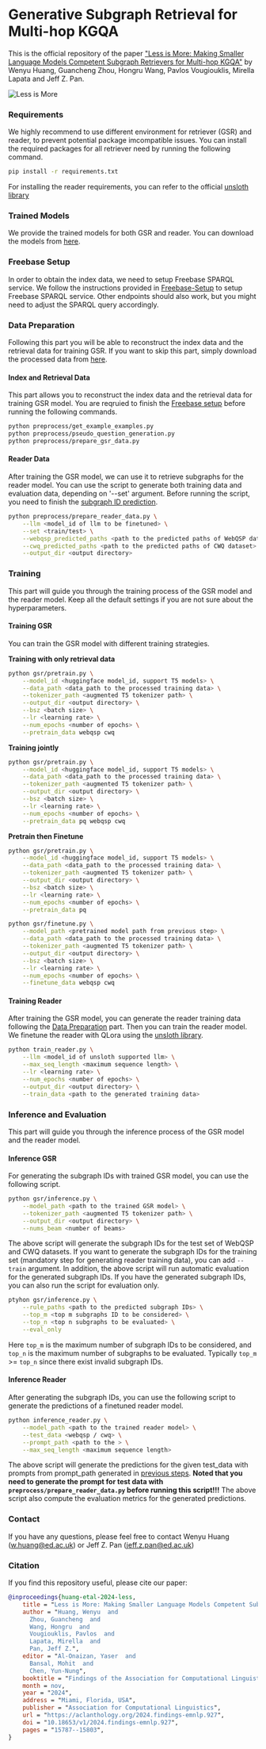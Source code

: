 Generative Subgraph Retrieval for Multi-hop KGQA
===

This is the official repository of the paper ["Less is More: Making Smaller Language Models Competent Subgraph Retrievers for Multi-hop KGQA"](https://aclanthology.org/2024.findings-emnlp.927/) by Wenyu Huang, Guancheng Zhou, Hongru Wang, Pavlos Vougiouklis, Mirella Lapata and Jeff Z. Pan.

![Less is More](./figs/less_is_more.png)

### Requirements
We highly recommend to use different environment for retriever (GSR) and reader, to prevent potential package imcompatible issues. You can install the required packages for all retriever need by running the following command.
```bash
pip install -r requirements.txt
```

For installing the reader requirements, you can refer to the official [unsloth library](https://github.com/unslothai/unsloth)

### Trained Models
We provide the trained models for both GSR and reader. You can download the models from [here](https://drive.google.com/drive/folders/1HhFunhrkFbiSN5tS3pvw4lUHscvr9gzo?usp=sharing).

### Freebase Setup
In order to obtain the index data, we need to setup Freebase SPARQL service. We follow the instructions provided in [Freebase-Setup](https://github.com/dki-lab/Freebase-Setup) to setup Freebase SPARQL service. Other endpoints should also work, but you might need to adjust the SPARQL query accordingly.

### Data Preparation
Following this part you will be able to reconstruct the index data and the retrieval data for training GSR. If you want to skip this part, simply download the processed data from [here](https://drive.google.com/drive/folders/1HhFunhrkFbiSN5tS3pvw4lUHscvr9gzo?usp=sharing). 

#### Index and Retrieval Data
This part allows you to reconstruct the index data and the retrieval data for training GSR model. You are reqruied to finish the [Freebase setup](#freebase-setup) before running the following commands.

```bash
python preprocess/get_example_examples.py
python preprocess/pseudo_question_generation.py
python preprocess/prepare_gsr_data.py
```

#### Reader Data
After training the GSR model, we can use it to retrieve subgraphs for the reader model. You can use the script to generate both training data and evaluation data, depending on '--set' argument. Before running the script, you need to finish the [subgraph ID prediction](#inference-gsr).

```bash
python preprocess/prepare_reader_data.py \
    --llm <model_id of llm to be finetuned> \
    --set <train/test> \
    --webqsp_predicted_paths <path to the predicted paths of WebQSP dataset> \
    --cwq_predicted_paths <path to the predicted paths of CWQ dataset> \
    --output_dir <output directory>
```

### Training
This part will guide you through the training process of the GSR model and the reader model. Keep all the default settings if you are not sure about the hyperparameters.
#### Training GSR
You can train the GSR model with different training strategies.

**Training with only retrieval data**
```bash
python gsr/pretrain.py \
    --model_id <huggingface model_id, support T5 models> \
    --data_path <data_path to the processed training data> \
    --tokenizer_path <augmented T5 tokenizer path> \
    --output_dir <output directory> \
    --bsz <batch size> \
    --lr <learning rate> \
    --num_epochs <number of epochs> \
    --pretrain_data webqsp cwq
```

**Training jointly**
```bash
python gsr/pretrain.py \
    --model_id <huggingface model_id, support T5 models> \
    --data_path <data_path to the processed training data> \
    --tokenizer_path <augmented T5 tokenizer path> \
    --output_dir <output directory> \
    --bsz <batch size> \
    --lr <learning rate> \
    --num_epochs <number of epochs> \
    --pretrain_data pq webqsp cwq
```

**Pretrain then Finetune**
```bash
python gsr/pretrain.py \
    --model_id <huggingface model_id, support T5 models> \
    --data_path <data_path to the processed training data> \
    --tokenizer_path <augmented T5 tokenizer path> \
    --output_dir <output directory> \
    --bsz <batch size> \
    --lr <learning rate> \
    --num_epochs <number of epochs> \
    --pretrain_data pq

python gsr/finetune.py \
    --model_path <pretrained model path from previous step> \
    --data_path <data_path to the processed training data> \
    --tokenizer_path <augmented T5 tokenizer path> \
    --output_dir <output directory> \
    --bsz <batch size> \
    --lr <learning rate> \
    --num_epochs <number of epochs> \
    --finetune_data webqsp cwq
```

#### Training Reader
After training the GSR model, you can generate the reader training data following the [Data Preparation](#reader-data) part. Then you can train the reader model. We finetune the reader with QLora using the [unsloth library](https://github.com/unslothai/unsloth).
```bash
python train_reader.py \
    --llm <model_id of unsloth supported llm> \
    --max_seq_length <maximum sequence length> \
    --lr <learning rate> \
    --num_epochs <number of epochs> \
    --output_dir <output directory> \
    --train_data <path to the generated training data>
```

### Inference and Evaluation
This part will guide you through the inference process of the GSR model and the reader model.
#### Inference GSR
For generating the subgraph IDs with trained GSR model, you can use the following script.
```bash
python gsr/inference.py \
    --model_path <path to the trained GSR model> \
    --tokenizer_path <augmented T5 tokenizer path> \
    --output_dir <output directory> \
    --nums_beam <number of beams>
```
The above script will generate the subgraph IDs for the test set of WebQSP and CWQ datasets. If you want to generate the subgraph IDs for the training set (mandatory step for generating reader training data), you can add `--train` argument. In addition, the above script will run automatic evaluation for the generated subgraph IDs. If you have the generated subgraph IDs, you can also run the script for evaluation only.
```bash
ptyhon gsr/inference.py \
    --rule_paths <path to the predicted subgraph IDs> \
    --top_m <top m subgraphs ID to be considered> \
    --top_n <top n subgraphs to be evaluated> \
    --eval_only
```
Here `top_m` is the maximum number of subgraph IDs to be considered, and `top_n` is the maximum number of subgraphs to be evaluated. Typically `top_m` >= `top_n` since there exist invalid subgraph IDs.

#### Inference Reader
After generating the subgraph IDs, you can use the following script to generate the predictions of a finetuned reader model.
```bash
python inference_reader.py \
    --model_path <path to the trained reader model> \
    --test_data <webqsp / cwq> \
    --prompt_path <path to the > \
    --max_seq_length <maximum sequence length>
```
The above script will generate the predictions for the given test_data with prompts from prompt_path generated in [previous steps](#reader-data). **Noted that you need to generate the prompt for test data with `preprocess/prepare_reader_data.py` before running this script!!!** The above script also compute the evaluation metrics for the generated predictions.

### Contact
If you have any questions, please feel free to contact Wenyu Huang (w.huang@ed.ac.uk) or Jeff Z. Pan (jeff.z.pan@ed.ac.uk)

### Citation
If you find this repository useful, please cite our paper:
```bibtex
@inproceedings{huang-etal-2024-less,
    title = "Less is More: Making Smaller Language Models Competent Subgraph Retrievers for Multi-hop {KGQA}",
    author = "Huang, Wenyu  and
      Zhou, Guancheng  and
      Wang, Hongru  and
      Vougiouklis, Pavlos  and
      Lapata, Mirella  and
      Pan, Jeff Z.",
    editor = "Al-Onaizan, Yaser  and
      Bansal, Mohit  and
      Chen, Yun-Nung",
    booktitle = "Findings of the Association for Computational Linguistics: EMNLP 2024",
    month = nov,
    year = "2024",
    address = "Miami, Florida, USA",
    publisher = "Association for Computational Linguistics",
    url = "https://aclanthology.org/2024.findings-emnlp.927",
    doi = "10.18653/v1/2024.findings-emnlp.927",
    pages = "15787--15803",
}
```